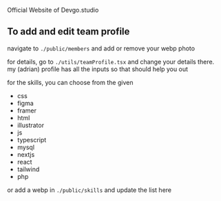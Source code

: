 Official Website of Devgo.studio

## To add and edit team profile

navigate to `./public/members` and add or remove your webp photo

for details, go to `./utils/teamProfile.tsx` and change your details there. my (adrian) profile has all the inputs so that should help you out

for the skills, you can choose from the given

-   css
-   figma
-   framer
-   html
-   illustrator
-   js
-   typescript
-   mysql
-   nextjs
-   react
-   tailwind
-   php

or add a webp in `./public/skills` and update the list here